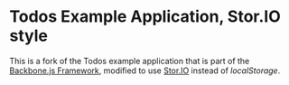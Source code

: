 Todos Example Application, Stor.IO style
========================================

This is a fork of the Todos example application that is part of the [Backbone.js Framework](https://github.com/documentcloud/backbone/), modified to use [Stor.IO](http://stor.io) instead of *localStorage*.

